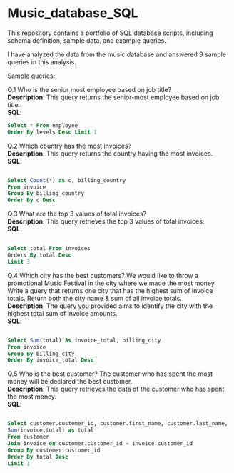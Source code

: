 # Music_database_SQL

This repository contains a portfolio of SQL database scripts, including schema definition, sample data, and example queries. <br>

I have analyzed the data from the music database and answered 9 sample queries in this analysis. <br>

Sample queries: <br> 

Q.1 Who is the senior most employee based on job title? <br>
**Description**: This query returns the senior-most employee based on job title. <br>
**SQL**:
```sql
Select * From employee 
Order By levels Desc Limit 1  
```

Q.2 Which country has the most invoices? <br>
**Description**: This query returns the country having the most invoices. <br>
**SQL**:
```sql

Select Count(*) as c, billing_country 
From invoice 
Group By billing_country 
Order By c Desc
```


Q.3 What are the top 3 values of total invoices? <br>
**Description**: This query retrieves the top 3 values of total invoices. <br>
**SQL**:
```sql

Select total From invoices 
Orders By total Desc 
Limit 3
```

Q.4 Which city has the best customers? We would like to throw a promotional Music Festival in the city where we made the most money. Write a query that returns one city that has the highest sum of invoice totals. Return both the city name & sum of all invoice totals. <br>
**Description**: The query you provided aims to identify the city with the highest total sum of invoice amounts. <br>
**SQL**:
```sql

Select Sum(total) As invoice_total, billing_city 
From invoice
Group By billing_city 
Order By invoice_total Desc
```

Q.5 Who is the best customer? The customer who has spent the most money will be declared the best customer. <br>
**Description**: This query retrieves the data of the customer who has spent the most money. <br>
**SQL**:
```sql

Select customer.customer_id, customer.first_name, customer.last_name, 
Sum(invoice.total) as total 
From customer
Join invoice on customer.customer_id = invoice.customer_id 
Group By customer.customer_id 
Order By total Desc 
Limit 1 
```
